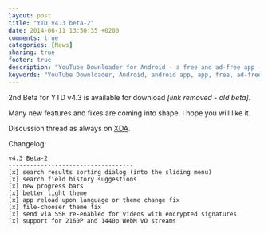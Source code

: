 ```yaml
---
layout: post
title: "YTD v4.3 beta-2"
date: 2014-06-11 13:50:35 +0200
comments: true
categories: [News]
sharing: true
footer: true
description: "YouTube Downloader for Android - a free and ad-free app - new beta available"
keywords: "YouTube Downloader, Android, android app, app, free, ad-free, no ads, dentex, video, YouTube, downloader"
---
```

2nd Beta for YTD v4.3 is available for download *[link removed - old beta]*.

Many new features and fixes are coming into shape. I hope you will like it.

Discussion thread as always on [XDA](http://forum.xda-developers.com/showthread.php?t=2335450).

Changelog:

	v4.3 Beta-2
	-----------------------------------
	[x] search results sorting dialog (into the sliding menu)
	[x] search field history suggestions
	[x] new progress bars
	[x] better light theme
	[x] app reload upon language or theme change fix
	[x] file-chooser theme fix
	[x] send via SSH re-enabled for videos with encrypted signatures
	[x] support for 2160P and 1440p WebM VO streams
